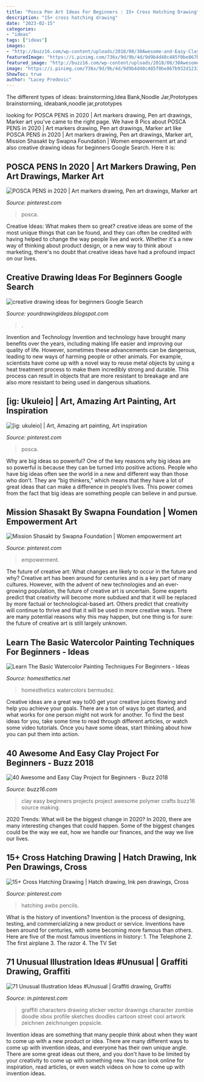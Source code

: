 ```yaml
---
title: "Posca Pen Art Ideas For Beginners : 15+ Cross Hatching Drawing"
description: "15+ cross hatching drawing"
date: "2023-02-15"
categories:
- "ideas"
tags: ["ideas"]
images:
- "http://buzz16.com/wp-content/uploads/2018/08/30Awesome-and-Easy-Clay-Project-for-Beginners.jpg"
featuredImage: "https://i.pinimg.com/736x/9d/9b/4d/9d9b4d40c485f0be867b932d12329f77.jpg"
featured_image: "http://buzz16.com/wp-content/uploads/2018/08/30Awesome-and-Easy-Clay-Project-for-Beginners.jpg"
image: "https://i.pinimg.com/736x/9d/9b/4d/9d9b4d40c485f0be867b932d12329f77.jpg"
ShowToc: true
author: "Lacey Predovic"
---
```



The different types of ideas: brainstorming,Idea Bank,Noodle Jar,Prototypes
brainstorming, ideabank,noodle jar,prototypes

	

		
looking for POSCA PENS in 2020 | Art markers drawing, Pen art drawings, Marker art you've came to the right page. We have 8 Pics about POSCA PENS in 2020 | Art markers drawing, Pen art drawings, Marker art like POSCA PENS in 2020 | Art markers drawing, Pen art drawings, Marker art, Mission Shasakt by Swapna Foundation | Women empowerment art and also creative drawing ideas for beginners Google Search. Here it is:
		
    
## POSCA PENS In 2020 | Art Markers Drawing, Pen Art Drawings, Marker Art

<img loading=lazy src="https://i.pinimg.com/736x/12/63/e0/1263e08395d4b89b3b06a4426eecab02.jpg" onerror="this.onerror=null;this.src='https://tse1.mm.bing.net/th?id=OIP.jHuYBGlfp18BJXiK10miOQHaJ3&amp;pid=15.1';" alt="POSCA PENS in 2020 | Art markers drawing, Pen art drawings, Marker art">

_Source: pinterest.com_

>posca. 

	

Creative Ideas: What makes them so great?
creative ideas are some of the most unique things that can be found, and they can often be credited with having helped to change the way people live and work. Whether it's a new way of thinking about product design, or a new way to think about marketing, there's no doubt that creative ideas have had a profound impact on our lives.

    
## Creative Drawing Ideas For Beginners Google Search

<img loading=lazy src="https://lh6.googleusercontent.com/proxy/QMTk7OBwORHLFvrDfoJJlaiPEcTOfxSGU7NgntoSprDP6d5LEpQr7_Nzw1MpfjiCsa_pHJpFlrGljoIWj5f7-VIZ6jlt6-g9txF_UZZr2wNUxgj9wSPkd5TXLnhuCXBKR1zCzT9Rxd-B-Xc=w1200-h630-p-k-no-nu" onerror="this.onerror=null;this.src='https://tse1.mm.bing.net/th?id=OIP.m14YX4q9zrQVjg0gtBX48AHaIR&amp;pid=15.1';" alt="creative drawing ideas for beginners Google Search">

_Source: yourdrawingideas.blogspot.com_

>. 

	

Invention and Technology
Invention and technology have brought many benefits over the years, including making life easier and improving our quality of life. However, sometimes these advancements can be dangerous, leading to new ways of harming people or other animals. For example, scientists have come up with a novel way to reuse metal objects by using a heat treatment process to make them incredibly strong and durable. This process can result in objects that are more resistant to breakage and are also more resistant to being used in dangerous situations.

    
## [ig: Ukuleio] | Art, Amazing Art Painting, Art Inspiration

<img loading=lazy src="https://i.pinimg.com/736x/9d/9b/4d/9d9b4d40c485f0be867b932d12329f77.jpg" onerror="this.onerror=null;this.src='https://tse1.mm.bing.net/th?id=OIP.rGKBFyiS4Ecy3dfiiRnqEgHaJ3&amp;pid=15.1';" alt="[ig: ukuleio] | Art, Amazing art painting, Art inspiration">

_Source: pinterest.com_

>posca. 

	

Why are big ideas so powerful?
One of the key reasons why big ideas are so powerful is because they can be turned into positive actions. People who have big ideas often see the world in a new and different way than those who don’t. They are “big thinkers,” which means that they have a lot of great ideas that can make a difference in people’s lives. This power comes from the fact that big ideas are something people can believe in and pursue.

    
## Mission Shasakt By Swapna Foundation | Women Empowerment Art

<img loading=lazy src="https://i.pinimg.com/736x/28/4f/46/284f46b192a9ee2cace33c51f84ae7f9.jpg" onerror="this.onerror=null;this.src='https://tse1.mm.bing.net/th?id=OIP.1EzyyR9DRhYZtcAslTxa5gHaJ3&amp;pid=15.1';" alt="Mission Shasakt by Swapna Foundation | Women empowerment art">

_Source: pinterest.com_

>empowerment. 

	

The future of creative art: What changes are likely to occur in the future and why?
Creative art has been around for centuries and is a key part of many cultures. However, with the advent of new technologies and an ever-growing population, the future of creative art is uncertain. Some experts predict that creativity will become more subdued and that it will be replaced by more factual or technological-based art. Others predict that creativity will continue to thrive and that it will be used in more creative ways. There are many potential reasons why this may happen, but one thing is for sure: the future of creative art is still largely unknown.

    
## Learn The Basic Watercolor Painting Techniques For Beginners - Ideas

<img loading=lazy src="https://cdn.homesthetics.net/wp-content/uploads/2016/07/Learn-The-Basic-Watercolor-Painting-Techniques-For-Beginners-Ideas-And-Projects-homesthetics-9.jpg" onerror="this.onerror=null;this.src='https://tse2.mm.bing.net/th?id=OIP.ZCGugpA1vvOSC3WjGMQrsQHaJD&amp;pid=15.1';" alt="Learn The Basic Watercolor Painting Techniques For Beginners - Ideas">

_Source: homesthetics.net_

>homesthetics watercolors bermudez. 

	

Creative ideas are a great way to00 get your creative juices flowing and help you achieve your goals. There are a ton of ways to get started, and what works for one person might not work for another. To find the best ideas for you, take some time to read through different articles, or watch some video tutorials. Once you have some ideas, start thinking about how you can put them into action.

    
## 40 Awesome And Easy Clay Project For Beginners - Buzz 2018

<img loading=lazy src="http://buzz16.com/wp-content/uploads/2018/08/30Awesome-and-Easy-Clay-Project-for-Beginners.jpg" onerror="this.onerror=null;this.src='https://tse4.mm.bing.net/th?id=OIP.aVZ9QIJILNmIkaJv9kDMRQHaJ4&amp;pid=15.1';" alt="40 Awesome and Easy Clay Project for Beginners - Buzz 2018">

_Source: buzz16.com_

>clay easy beginners projects project awesome polymer crafts buzz16 source making. 

	

2020 Trends: What will be the biggest change in 2020?
In 2020, there are many interesting changes that could happen. Some of the biggest changes could be the way we eat, how we handle our finances, and the way we live our lives.

    
## 15+ Cross Hatching Drawing | Hatch Drawing, Ink Pen Drawings, Cross

<img loading=lazy src="https://i.pinimg.com/736x/e8/82/79/e88279b39ad4f93670fc5f59a2570c98.jpg" onerror="this.onerror=null;this.src='https://tse2.mm.bing.net/th?id=OIP.3RSRp4ccAA1swE_quZRFOAHaE_&amp;pid=15.1';" alt="15+ Cross Hatching Drawing | Hatch drawing, Ink pen drawings, Cross">

_Source: pinterest.com_

>hatching awbs pencils. 

	

What is the history of inventions?
Invention is the process of designing, testing, and commercializing a new product or service. Inventions have been around for centuries, with some becoming more famous than others. Here are five of the most famous inventions in history: 1. The Telephone 2. The first airplane 3. The razor 4. The TV Set 
    
## 71 Unusual Illustration Ideas #Unusual | Graffiti Drawing, Graffiti

<img loading=lazy src="https://i.pinimg.com/736x/2e/cc/fd/2eccfdff62e276453aaab10c7462e423.jpg" onerror="this.onerror=null;this.src='https://tse2.mm.bing.net/th?id=OIP.MSOHkn77_4jlDqN6n20LMAHaLz&amp;pid=15.1';" alt="71 Unusual Illustration Ideas #Unusual | Graffiti drawing, Graffiti">

_Source: in.pinterest.com_

>graffiti characters drawing sticker vector drawings character zombie doodle xbox profile sketches doodles cartoon street cool artwork zeichnen zeichnungen popsicle. 

	

Invention ideas are something that many people think about when they want to come up with a new product or idea. There are many different ways to come up with invention ideas, and everyone has their own unique angle. There are some great ideas out there, and you don't have to be limited by your creativity to come up with something new. You can look online for inspiration, read articles, or even watch videos on how to come up with invention ideas.

